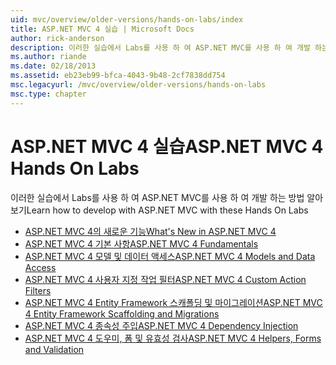 ```yaml
---
uid: mvc/overview/older-versions/hands-on-labs/index
title: ASP.NET MVC 4 실습 | Microsoft Docs
author: rick-anderson
description: 이러한 실습에서 Labs를 사용 하 여 ASP.NET MVC를 사용 하 여 개발 하는 방법 알아보기
ms.author: riande
ms.date: 02/18/2013
ms.assetid: eb23eb99-bfca-4043-9b48-2cf7838dd754
msc.legacyurl: /mvc/overview/older-versions/hands-on-labs
msc.type: chapter
---
```

# <a name="aspnet-mvc-4-hands-on-labs"></a><span data-ttu-id="64e32-103">ASP.NET MVC 4 실습</span><span class="sxs-lookup"><span data-stu-id="64e32-103">ASP.NET MVC 4 Hands On Labs</span></span>

<span data-ttu-id="64e32-104">이러한 실습에서 Labs를 사용 하 여 ASP.NET MVC를 사용 하 여 개발 하는 방법 알아보기</span><span class="sxs-lookup"><span data-stu-id="64e32-104">Learn how to develop with ASP.NET MVC with these Hands On Labs</span></span>

- [<span data-ttu-id="64e32-105">ASP.NET MVC 4의 새로운 기능</span><span class="sxs-lookup"><span data-stu-id="64e32-105">What's New in ASP.NET MVC 4</span></span>](whats-new-in-aspnet-mvc-4.md)
- [<span data-ttu-id="64e32-106">ASP.NET MVC 4 기본 사항</span><span class="sxs-lookup"><span data-stu-id="64e32-106">ASP.NET MVC 4 Fundamentals</span></span>](aspnet-mvc-4-fundamentals.md)
- [<span data-ttu-id="64e32-107">ASP.NET MVC 4 모델 및 데이터 액세스</span><span class="sxs-lookup"><span data-stu-id="64e32-107">ASP.NET MVC 4 Models and Data Access</span></span>](aspnet-mvc-4-models-and-data-access.md)
- [<span data-ttu-id="64e32-108">ASP.NET MVC 4 사용자 지정 작업 필터</span><span class="sxs-lookup"><span data-stu-id="64e32-108">ASP.NET MVC 4 Custom Action Filters</span></span>](aspnet-mvc-4-custom-action-filters.md)
- [<span data-ttu-id="64e32-109">ASP.NET MVC 4 Entity Framework 스캐폴딩 및 마이그레이션</span><span class="sxs-lookup"><span data-stu-id="64e32-109">ASP.NET MVC 4 Entity Framework Scaffolding and Migrations</span></span>](aspnet-mvc-4-entity-framework-scaffolding-and-migrations.md)
- [<span data-ttu-id="64e32-110">ASP.NET MVC 4 종속성 주입</span><span class="sxs-lookup"><span data-stu-id="64e32-110">ASP.NET MVC 4 Dependency Injection</span></span>](aspnet-mvc-4-dependency-injection.md)
- [<span data-ttu-id="64e32-111">ASP.NET MVC 4 도우미, 폼 및 유효성 검사</span><span class="sxs-lookup"><span data-stu-id="64e32-111">ASP.NET MVC 4 Helpers, Forms and Validation</span></span>](aspnet-mvc-4-helpers-forms-and-validation.md)
